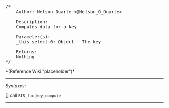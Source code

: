 <pre>/*
	Author: Nelson Duarte <@Nelson_G_Duarte>

	Description:
	Computes data for a key

	Parameter(s):
	_this select 0: Object - The key

	Returns:
	Nothing
*/</pre>*(Reference Wiki "placeholder")*<!-- Remove this after fill-in -->


---
*Syntaxes:*

[] call `BIS_fnc_key_compute`

---
